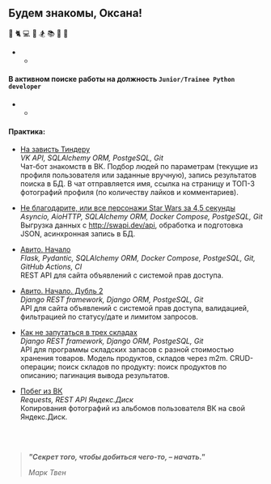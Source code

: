 ## Будем знакомы, Оксана!
:ocean: :cat2: :computer: :sunrise_over_mountains: :snowboarder: :books: :clinking_glasses: :badminton:
- - 

#### В активном поиске работы на должность **`Junior/Trainee Python developer`**
- -


#### Практика:

* [На зависть Тиндеру](https://github.com/OksanaSha/Vkinder.git)<br>
_VK API, SQLAlchemy ORM, PostgeSQL, Git_<br>
Чат-бот знакомств в ВК. Подбор людей по параметрам (текущие из профиля пользователя или заданные вручную), запись результатов поиска в БД. В чат отправляется имя, ссылка на страницу и ТОП-3 фотографий профиля (по количеству лайков и комментариев).

* [Не благодарите, или все персонажи Star Wars за 4,5 секунды](https://github.com/OksanaSha/asyncio_swapi.git)<br>
_Asyncio, AioHTTP, SQLAlchemy ORM, Docker Compose, PostgeSQL, Git_<br>
Выгрузка данных с http://swapi.dev/api, обработка и подготовка JSON, асинхронная запись в БД.

* [Авито. Начало](https://github.com/OksanaSha/flask_posts.git)<br>
_Flask, Pydantic, SQLAlchemy ORM, Docker Compose, PostgeSQL, Git, GitHub Actions, CI_<br>
REST API для сайта объявлений с системой прав доступа.

* [Авито. Начало. Дубль 2](https://github.com/OksanaSha/django_first/tree/video/3.3-permissions/api_with_restrictions)<br>
_Django REST framework, Django ORM, PostgeSQL, Git_<br>
API для сайта объявлений с системой прав доступа, валидацией, фильтрацией по статусу/дате и лимитом запросов.

* [Как не запутаться в трех складах](https://github.com/OksanaSha/django_first/tree/video/3.2-crud/stocks_products)<br>
_Django REST framework, Django ORM, PostgeSQL, Git_<br>
API для программы складских запасов с разной стоимостью хранения товаров. Модель продуктов, складов через m2m. CRUD-операции; поиск складов по продукту: поиск продуктов по описанию; пагинация вывода результатов.

* [Побег из ВК](https://github.com/OksanaSha/YaDisk)<br>
_Requests, REST API Яндекс.Диск_<br>
Копирования фотографий из альбомов пользователя ВК на свой Яндекс.Диск.
<br>
<br>


> ***"Секрет того, чтобы добиться чего-то, – начать."***
> 
> _Марк_ _Твен_




